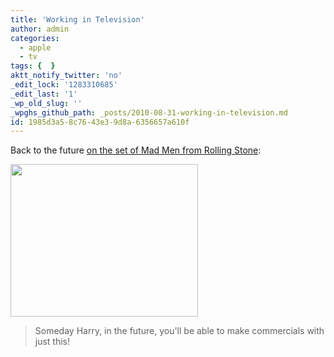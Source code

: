 ```yaml
---
title: 'Working in Television'
author: admin
categories:
  - apple
  - tv
tags: {  }
aktt_notify_twitter: 'no'
_edit_lock: '1283310685'
_edit_last: '1'
_wp_old_slug: ''
_wpghs_github_path: _posts/2010-08-31-working-in-television.md
id: 1985d3a5-8c76-43e3-9d8a-6356657a610f
---
```

<p>Back to the future <a href="http://www.rollingstone.com/culture/photos/17382/196362/6">on the set of Mad Men from Rolling Stone</a>:</p>
<p><a href="https://chrisenns.com/wp-content/uploads/2010/08/harrymacbookpro.jpg"><img src="https://chrisenns.com/wp-content/uploads/2010/08/harrymacbookpro-300x244.jpg" alt="" title="On the Set of Mad Men" width="300" height="244" class="aligncenter size-medium wp-image-13680" /></a></p>
<blockquote><p>Someday Harry, in the future, you'll be able to make commercials with just this!</p></blockquote>
